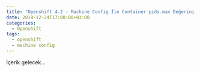 ```yaml
---
title: "Openshift 4.2 - Machine Config İle Container pids.max Değerini Değiştirmek"
date: 2019-12-24T17:00:00+03:00
categories:
  - Openshift
tags:
  - openshift
  - machine config
---
```


İçerik gelecek...